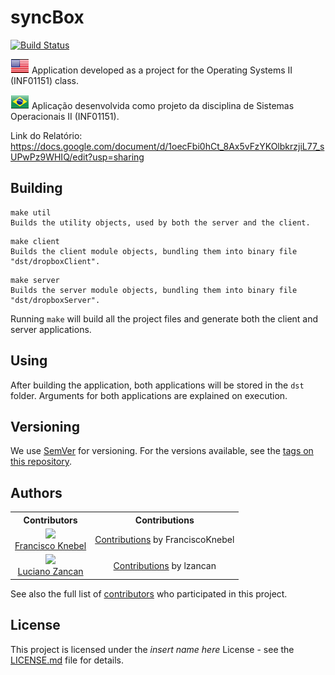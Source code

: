 # syncBox

[![Build Status](https://travis-ci.com/FranciscoKnebel/syncBox.svg?token=XTCGVcTeCasm1L7c4fss&branch=master)](https://travis-ci.com/FranciscoKnebel/syncBox)

[![US](assets/flags/eua.gif)]()
Application developed as a project for the Operating Systems II (INF01151) class.

[![BR](assets/flags/br.gif)]()
Aplicação desenvolvida como projeto da disciplina de Sistemas Operacionais II (INF01151).

Link do Relatório: https://docs.google.com/document/d/1oecFbi0hCt_8Ax5vFzYKOlbkrzjiL77_sUPwPz9WHIQ/edit?usp=sharing


## Building

```
make util
Builds the utility objects, used by both the server and the client.
```

```
make client
Builds the client module objects, bundling them into binary file "dst/dropboxClient".
```

```
make server
Builds the server module objects, bundling them into binary file "dst/dropboxServer".
```

Running `make` will build all the project files and generate both the client and server applications.

## Using
After building the application, both applications will be stored in the `dst` folder.
Arguments for both applications are explained on execution.


## Versioning

We use [SemVer](http://semver.org/) for versioning. For the versions available, see the [tags on this repository](https://github.com/FranciscoKnebel/syncBox/tags).

## Authors

<table style="text-align: center;">
  <th>Contributors</th>
  <th>Contributions</th>
  <tr>
    <td>
      <img src="https://avatars.githubusercontent.com/FranciscoKnebel?s=75">
      <br>
      <a href="https://github.com/FranciscoKnebel">Francisco Knebel</a>
    </td>
    <td>
      <a href="https://github.com/FranciscoKnebel/syncBox/commits?author=FranciscoKnebel">Contributions</a> by FranciscoKnebel
    </td>
  </tr>
  <tr>
    <td>
      <img src="https://avatars.githubusercontent.com/lzancan?s=75">
      <br>
      <a href="https://github.com/lzancan">Luciano Zancan</a>
    </td>
    <td>
      <a href="https://github.com/FranciscoKnebel/syncBox/commits?author=lzancan">Contributions</a> by lzancan
    </td>
  </tr>
</table>

See also the full list of [contributors](https://github.com/FranciscoKnebel/syncBox/contributors) who participated in this project.

## License

This project is licensed under the _insert name here_ License - see the [LICENSE.md](LICENSE.md) file for details.
